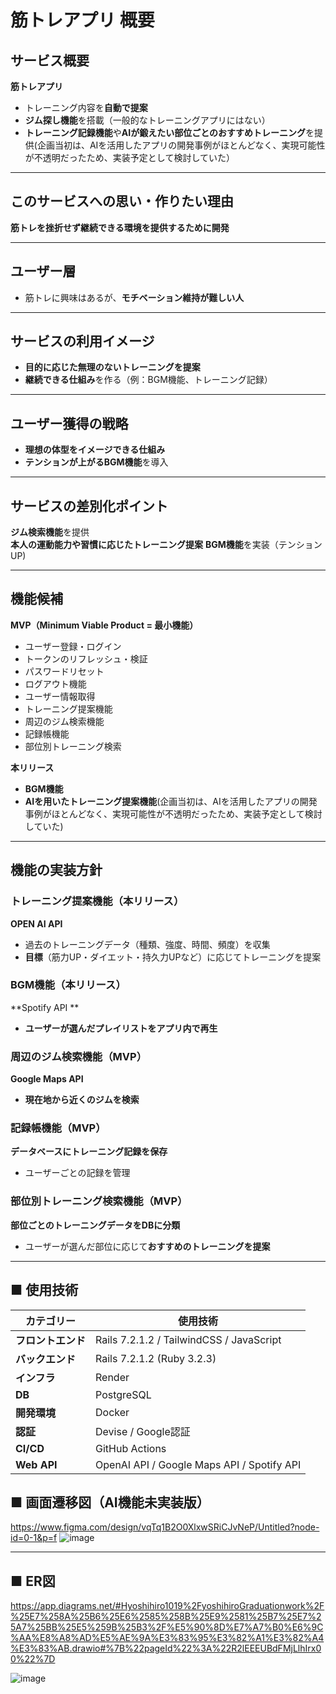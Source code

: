 # 筋トレアプリ 概要

##  サービス概要  
**筋トレアプリ**  
- トレーニング内容を**自動で提案**  
- **ジム探し機能**を搭載（一般的なトレーニングアプリにはない）  
- **トレーニング記録機能**や**AIが鍛えたい部位ごとのおすすめトレーニング**を提供(企画当初は、AIを活用したアプリの開発事例がほとんどなく、実現可能性が不透明だったため、実装予定として検討していた）  

---

##  このサービスへの思い・作りたい理由  
**筋トレを挫折せず継続できる環境を提供するために開発**  

---

##  ユーザー層  
- 筋トレに興味はあるが、**モチベーション維持が難しい人**  

---

##  サービスの利用イメージ  
- **目的に応じた無理のないトレーニングを提案**  
- **継続できる仕組み**を作る（例：BGM機能、トレーニング記録）

---

##  ユーザー獲得の戦略  
- **理想の体型をイメージできる仕組み**  
- **テンションが上がるBGM機能**を導入  

---

##  サービスの差別化ポイント
  
 **ジム検索機能**を提供  
 **本人の運動能力や習慣に応じたトレーニング提案**
 **BGM機能**を実装（テンションUP)

---

##  機能候補  
 **MVP（Minimum Viable Product = 最小機能）**  
- ユーザー登録・ログイン  
- トークンのリフレッシュ・検証  
- パスワードリセット  
- ログアウト機能  
- ユーザー情報取得  
- トレーニング提案機能  
- 周辺のジム検索機能  
- 記録帳機能  
- 部位別トレーニング検索  

**本リリース** 
- **BGM機能**
- **AIを用いたトレーニング提案機能**(企画当初は、AIを活用したアプリの開発事例がほとんどなく、実現可能性が不透明だったため、実装予定として検討していた)
---

##  機能の実装方針  

###  トレーニング提案機能（本リリース）  
 **OPEN AI API**  
- 過去のトレーニングデータ（種類、強度、時間、頻度）を収集  
- **目標**（筋力UP・ダイエット・持久力UPなど）に応じてトレーニングを提案  

###  BGM機能（本リリース）  
 **Spotify API **  
- **ユーザーが選んだプレイリストをアプリ内で再生**  

### 周辺のジム検索機能（MVP）  
 **Google Maps API**  
- **現在地から近くのジムを検索**  

###  記録帳機能（MVP）  
 **データベースにトレーニング記録を保存**  
- ユーザーごとの記録を管理  

###  部位別トレーニング検索機能（MVP）  
 **部位ごとのトレーニングデータをDBに分類**  
- ユーザーが選んだ部位に応じて**おすすめのトレーニングを提案**  

---

## ■ 使用技術

| **カテゴリー** | **使用技術** |
|--------------|------------------------------------------|
| **フロントエンド** | Rails 7.2.1.2 / TailwindCSS / JavaScript |
| **バックエンド** | Rails 7.2.1.2 (Ruby 3.2.3) |
| **インフラ** | Render |
| **DB** |  PostgreSQL |
| **開発環境** | Docker |
| **認証** | Devise / Google認証 |
| **CI/CD** | GitHub Actions |
| **Web API** | OpenAI API / Google Maps API / Spotify API |

## ■ 画面遷移図（AI機能未実装版）
https://www.figma.com/design/vqTq1B2O0XlxwSRiCJvNeP/Untitled?node-id=0-1&p=f
![image](https://github.com/user-attachments/assets/56813032-2a49-4552-a5f2-b39bca91ce8a)


---

## ■ ER図

https://app.diagrams.net/#Hyoshihiro1019%2FyoshihiroGraduationwork%2F%25E7%258A%25B6%25E6%2585%258B%25E9%2581%25B7%25E7%25A7%25BB%25E5%259B%25B3%2F%E5%90%8D%E7%A7%B0%E6%9C%AA%E8%A8%AD%E5%AE%9A%E3%83%95%E3%82%A1%E3%82%A4%E3%83%AB.drawio#%7B%22pageId%22%3A%22R2lEEEUBdFMjLlhIrx00%22%7D

![image](https://github.com/user-attachments/assets/f46d6c8e-e424-4c87-9b58-11de39119fd3)


